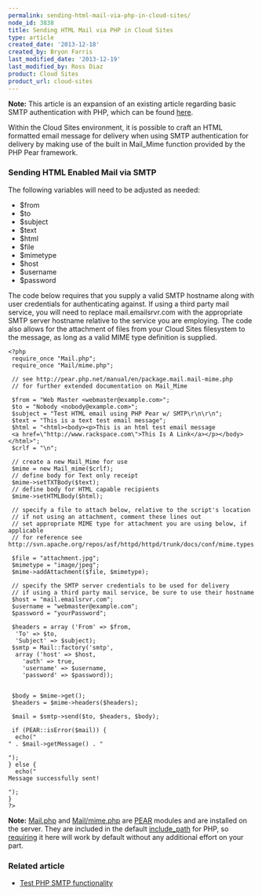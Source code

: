 ```yaml
---
permalink: sending-html-mail-via-php-in-cloud-sites/
node_id: 3838
title: Sending HTML Mail via PHP in Cloud Sites
type: article
created_date: '2013-12-18'
created_by: Bryon Farris
last_modified_date: '2013-12-19'
last_modified_by: Ross Diaz
product: Cloud Sites
product_url: cloud-sites
---
```


**Note:** This article is an expansion of an existing article regarding basic SMTP authentication with PHP, which can be found [here](/how-to/test-php-smtp-functionality).

Within the Cloud Sites environment, it is possible to craft an HTML formatted email message for delivery when using SMTP authentication for delivery by making use of the built in Mail_Mime function provided by the PHP Pear framework.

### Sending HTML Enabled Mail via SMTP

The following variables will need to be adjusted as needed:

-  $from
-  $to
-  $subject
-  $text
-  $html
-  $file
-  $mimetype
-  $host
-  $username
-  $password

The code below requires that you supply a valid SMTP hostname along with user credentials for authenticating against. If using a third party mail service, you will need to replace mail.emailsrvr.com with the appropriate SMTP server hostname relative to the service you are employing. The code also allows for the attachment of files from your Cloud Sites filesystem to the message, as long as a valid MIME type definition is supplied.

```
<?php
 require_once "Mail.php";
 require_once "Mail/mime.php";

 // see http://pear.php.net/manual/en/package.mail.mail-mime.php
 // for further extended documentation on Mail_Mime

 $from = "Web Master <webmaster@example.com>";
 $to = "Nobody <nobody@example.com>";
 $subject = "Test HTML email using PHP Pear w/ SMTP\r\n\r\n";
 $text = "This is a text test email message";
 $html = "<html><body><p>This is an html test email message
 <a href=\"http://www.rackspace.com\">This Is A Link</a></p></body></html>";
 $crlf = "\n";

 // create a new Mail_Mime for use
 $mime = new Mail_mime($crlf);
 // define body for Text only receipt
 $mime->setTXTBody($text);
 // define body for HTML capable recipients
 $mime->setHTMLBody($html);

 // specify a file to attach below, relative to the script's location
 // if not using an attachment, comment these lines out
 // set appropriate MIME type for attachment you are using below, if applicable
 // for reference see http://svn.apache.org/repos/asf/httpd/httpd/trunk/docs/conf/mime.types

 $file = "attachment.jpg";
 $mimetype = "image/jpeg";
 $mime->addAttachment($file, $mimetype);

 // specify the SMTP server credentials to be used for delivery
 // if using a third party mail service, be sure to use their hostname
 $host = "mail.emailsrvr.com";
 $username = "webmaster@example.com";
 $password = "yourPassword";

 $headers = array ('From' => $from,
  'To' => $to,
  'Subject' => $subject);
 $smtp = Mail::factory('smtp',
  array ('host' => $host,
    'auth' => true,
    'username' => $username,
    'password' => $password));


 $body = $mime->get();
 $headers = $mime->headers($headers);

 $mail = $smtp->send($to, $headers, $body);

 if (PEAR::isError($mail)) {
  echo("
" . $mail->getMessage() . "

");
} else {
  echo("
Message successfully sent!

");
}
?>
```

**Note:** [Mail.php](http://pear.php.net/package/Mail) and [Mail/mime.php](http://pear.php.net/package/Mail_Mime/) are [PEAR](http://pear.php.net/) modules and are installed on the server. They are included in the default [include_path](http://www.php.net/manual/en/ini.core.php) for PHP, so [requiring](http://php.net/manual/en/function.require.php) it here will work by default without any additional effort on your part.

### Related article

-  [Test PHP SMTP functionality](/how-to/test-php-smtp-functionality)
